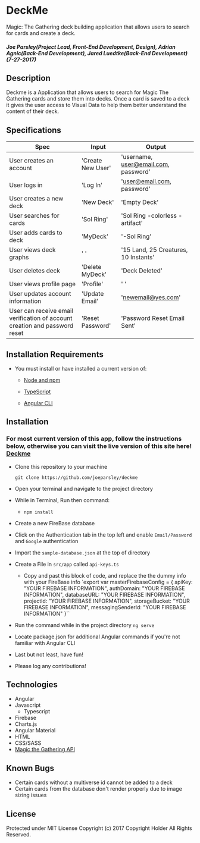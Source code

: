 # DeckMe
  Magic: The Gathering deck building application that allows users to search for cards and create a deck.

##### Joe Parsley(Project Lead, Front-End Development, Design), Adrian Agnic(Back-End Development), Jared Luedtke(Back-End Development)  (7-27-2017)

## Description
  Deckme is a Application that allows users to search for Magic The Gathering cards and store them into decks. Once a card is saved to a deck it gives the user access to Visual Data to help them better understand the content of their deck.

## Specifications
Spec | Input | Output
--- | --- | ---
User creates an account | 'Create New User' | 'username, user@email.com, password'
User logs in | 'Log In' | 'user@email.com, password'
User creates a new deck | 'New Deck' | 'Empty Deck'
User searches for cards | 'Sol Ring' | 'Sol Ring -colorless -artifact'
User adds cards to deck | 'MyDeck' | '-Sol Ring'
User views deck graphs | ' ' | '15 Land, 25 Creatures, 10 Instants'
User deletes deck | 'Delete MyDeck' | 'Deck Deleted'
User views profile page | 'Profile' | ' '
User updates account information | 'Update Email' | 'newemail@yes.com'
User can receive email verification of account creation and password reset | 'Reset Password' | 'Password Reset Email Sent'

## Installation Requirements

* You must install or have installed a current version of:

  * [Node and npm](https://nodejs.org/en/)

  * [TypeScript](https://www.typescriptlang.org/#download-links)

  * [Angular CLI](https://github.com/angular/angular-cli)


## Installation
### For most current version of this app, follow the instructions below, otherwise you can visit the live version of this site here! [Deckme](https://deckme.me/)
* Clone this repository to your machine

  `git clone https://github.com/joeparsley/deckme`
* Open your terminal and navigate to the project directory
* While in Terminal, Run then command:
  * `npm install`
* Create a new FireBase database
* Click on the Authentication tab in the top left and enable `Email/Password` and `Google` authentication
* Import the `sample-database.json` at the top of directory
* Create a File in `src/app` called `api-keys.ts`
  * Copy and past this block of code, and replace the the dummy info with your FireBase info
`export var masterFirebaseConfig = {
  apiKey: "YOUR FIREBASE INFORMATION",
  authDomain: "YOUR FIREBASE INFORMATION",
  databaseURL: "YOUR FIREBASE INFORMATION",
  projectId: "YOUR FIREBASE INFORMATION",
  storageBucket: "YOUR FIREBASE INFORMATION",
  messagingSenderId: "YOUR FIREBASE INFORMATION"
}``
* Run the command while in the project directory `ng serve`
* Locate package.json for additional Angular commands if you're not familiar with Angular CLI
* Last but not least, have fun!
* Please log any contributions!

## Technologies
* Angular
* Javascript
  * Typescript
* Firebase
* Charts.js
* Angular Material
* HTML
* CSS/SASS
* [Magic the Gathering API](https://magicthegathering.io/)

## Known Bugs
  * Certain cards without a multiverse id cannot be added to a deck
  * Certain cards from the database don't render properly due to image sizing issues

## License
  Protected under MIT License
  Copyright (c) 2017 Copyright Holder All Rights Reserved.
